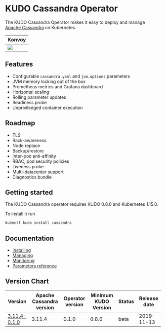 # KUDO Cassandra Operator

The KUDO Cassandra Operator makes it easy to deploy and manage
[Apache Cassandra](http://cassandra.apache.org/) on Kubernetes.

| Konvoy                                                                                                                                                                                                                                                                                                                                                                                                      |
| ----------------------------------------------------------------------------------------------------------------------------------------------------------------------------------------------------------------------------------------------------------------------------------------------------------------------------------------------------------------------------------------------------------- |
| <a href="https://teamcity.mesosphere.io/viewType.html?buildTypeId=Frameworks_DataServices_Kudo_Cassandra_Nightly_CassandraNightlyKonvoyKudo&branch_Frameworks_DataServices_Kudo_Cassandra_Nightly=%3Cdefault%3E&tab=buildTypeStatusDiv"><img src="https://teamcity.mesosphere.io/app/rest/builds/buildType:(id:Frameworks_DataServices_Kudo_Cassandra_Nightly_CassandraNightlyKonvoyKudo)/statusIcon"/></a> |

## Features

- Configurable `cassandra.yaml` and `jvm.options` parameters
- JVM memory locking out of the box
- Prometheus metrics and Grafana dashboard
- Horizontal scaling
- Rolling parameter updates
- Readiness probe
- Unpriviledged container execution

## Roadmap

- TLS
- Rack-awareness
- Node replace
- Backup/restore
- Inter-pod anti-affinity
- RBAC, pod security policies
- Liveness probe
- Multi-datacenter support
- Diagnostics bundle

## Getting started

The KUDO Cassandra operator requires KUDO 0.8.0 and Kubernetes 1.15.0.

To install it run

```bash
kubectl kudo install cassandra
```

## Documentation

- [Installing](./docs/installing.md)
- [Managing](./docs/managing.md)
- [Monitoring](./docs/monitoring.md)
- [Parameters reference](./docs/parameters.md)

## Version Chart

| Version                                                                                          | Apache Cassandra version | Operator version | Minimum KUDO Version | Status | Release date |
| ------------------------------------------------------------------------------------------------ | ------------------------ | ---------------- | -------------------- | ------ | ------------ |
| [3.11.4-0.1.0](https://github.com/mesosphere/kudo-cassandra-operator/releases/tag/v3.11.4-0.1.0) | 3.11.4                   | 0.1.0            | 0.8.0                | beta   | 2019-11-13   |
